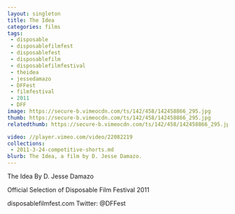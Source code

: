 ```yaml
---
layout: singleton
title: The Idea
categories: films
tags:
 - disposable
 - disposablefilmfest
 - disposablefest
 - disposablefilm
 - disposablefilmfestival
 - theidea
 - jessedamazo
 - DFFest
 - filmfestival
 - 2011
 - DFF
image: https://secure-b.vimeocdn.com/ts/142/458/142458866_295.jpg
thumb: https://secure-b.vimeocdn.com/ts/142/458/142458866_295.jpg
relatedthumb: https://secure-b.vimeocdn.com/ts/142/458/142458866_295.jpg

video: //player.vimeo.com/video/22082219
collections:
 - 2011-3-24-competitive-shorts.md
blurb: The Idea, a film by D. Jesse Damazo.
---
```


The Idea
By D. Jesse Damazo

Official Selection of Disposable Film Festival 2011

disposablefilmfest.com
Twitter: @DFFest